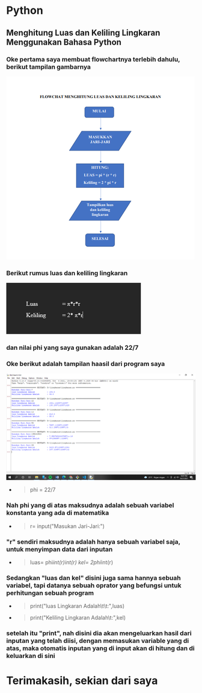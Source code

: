 # Python
## Menghitung Luas dan Keliling Lingkaran Menggunakan Bahasa Python
### Oke pertama saya membuat flowchartnya terlebih dahulu, berikut tampilan gambarnya
![Gambar1](ss/ss1.png)
### Berikut rumus luas dan keliling lingkaran
![###gambar2](ss/ss2.png)
### dan nilai phi yang saya gunakan adalah 22/7
### Oke berikut adalah tampilan haasil dari program saya
![Gambar3](ss/ss3.png)
- > phi = 22/7
### Nah phi yang di atas maksudnya adalah sebuah variabel konstanta yang ada di matematika
- > r= input("Masukan Jari-Jari:")
### "r" sendiri maksudnya adalah hanya sebuah variabel saja, untuk menyimpan data dari inputan
- > luas= phi*int(r)*int(r)
     kel= 2*phi*int(r)   
### Sedangkan "luas dan kel" disini juga sama hannya sebuah variabel, tapi datanya sebuah oprator yang befungsi untuk perhitungan sebuah program
- > print("luas Lingkaran Adalah\t\t:",luas)
- > print("Keliling Lingkaran Adalah\t:",kel)
### setelah itu "print", nah disini dia akan mengeluarkan hasil dari inputan yang telah diisi, dengan memasukan variable yang di atas, maka otomatis inputan yang di input akan di hitung dan di keluarkan di sini
# Terimakasih, sekian dari saya